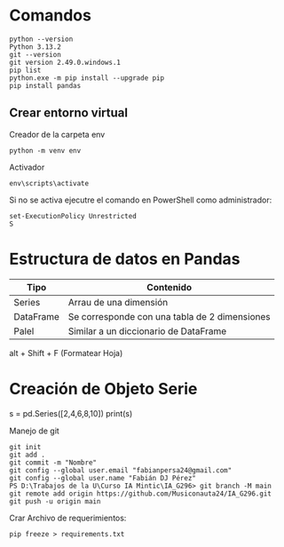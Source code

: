 # Comandos
```
python --version
Python 3.13.2
git --version
git version 2.49.0.windows.1
pip list
python.exe -m pip install --upgrade pip
pip install pandas
```

## Crear entorno virtual
Creador de la carpeta env
````
python -m venv env
````
Activador
````
env\scripts\activate
````
Si no se activa ejecutre el comando en PowerShell como administrador:
````
set-ExecutionPolicy Unrestricted
S
 ````
# Estructura de datos en Pandas
| Tipo      | Contenido                                     |
| --------- | --------------------------------------------- |
| Series    | Arrau de una dimensión                        |
| DataFrame | Se corresponde con una tabla de 2 dimensiones |
| Palel     | Similar a un diccionario de DataFrame         |

alt + Shift + F (Formatear Hoja)

# Creación de Objeto Serie
s = pd.Series([2,4,6,8,10])
print(s)

Manejo de git
````
git init
git add .
git commit -m "Nombre"
git config --global user.email "fabianpersa24@gmail.com"
git config --global user.name "Fabián DJ Pérez"
PS D:\Trabajos de la U\Curso IA Mintic\IA_G296> git branch -M main
git remote add origin https://github.com/Musiconauta24/IA_G296.git
git push -u origin main
````

Crar Archivo de requerimientos:
````
pip freeze > requirements.txt
````